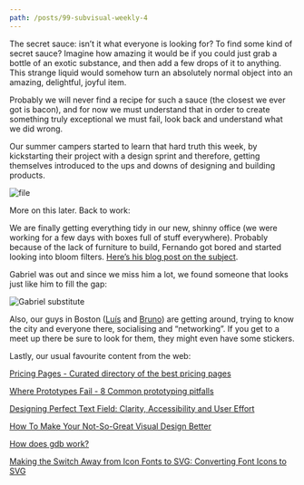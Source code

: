 ```yaml
---
path: /posts/99-subvisual-weekly-4
---
```


The secret sauce: isn’t it what everyone is looking for? To find some kind of secret sauce? Imagine how amazing it would be if you could just grab a bottle of an exotic substance, and then add a few drops of it to anything. This strange liquid would somehow turn an absolutely normal object into an amazing, delightful, joyful item.

Probably we will never find a recipe for such a sauce (the closest we ever got is bacon), and for now we must understand that in order to create something truly exceptional we must fail, look back and understand what we did wrong.

Our summer campers started to learn that hard truth this week, by kickstarting their project with a design sprint and therefore, getting themselves introduced to the ups and downs of designing and building products.

![file](https://subvisual.s3.amazonaws.com/blog/post_image/160/image-1471349823757.jpg)

More on this later. Back to work:

We are finally getting everything tidy in our new, shinny office (we were working for a few days with boxes full of stuff everywhere). Probably because of the lack of furniture to build, Fernando got bored and started looking into bloom filters. [Here’s his blog post on the subject](https://subvisual.co/blog/posts/96-a-look-into-bloom-filters-with-ruby).

Gabriel was out and since we miss him a lot, we found someone that looks just like him to fill the gap:

![Gabriel substitute](https://subvisual.s3.amazonaws.com/blog/post_image/159/image-1471105847664.jpg)

Also, our guys in Boston ([Luís](https://twitter.com/zamith) and [Bruno](https://twitter.com/azevedo_252)) are getting around, trying to know the city and everyone there, socialising and “networking”. If you get to a meet up there be sure to look for them, they might even have some stickers.

Lastly, our usual favourite content from the web:

[Pricing Pages - Curated directory of the best pricing pages](http://pricingpages.xyz/?utm_source=codropscollective)

[Where Prototypes Fail - 8 Common prototyping pitfalls](https://blog.five.agency/where-prototypes-fail-be4a95f7d9a0#.tbitmayys)

[Designing Perfect Text Field: Clarity, Accessibility and User Effort](https://uxplanet.org/designing-perfect-text-field-clarity-accessibility-and-user-effort-d03c1e26004b#.nn84x9nd2)

[How To Make Your Not-So-Great Visual Design Better](https://medium.com/facebook-design/how-to-make-your-not-so-great-visual-design-better-67972eee3825#.j50wprygj)

[How does gdb work?](http://jvns.ca/blog/2016/08/10/how-does-gdb-work/)

[Making the Switch Away from Icon Fonts to SVG: Converting Font Icons to SVG](https://sarasoueidan.com/blog/icon-fonts-to-svg/)


